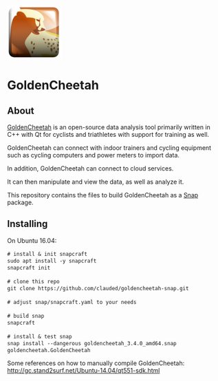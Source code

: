 <img src="https://github.com/GoldenCheetah/GoldenCheetah/raw/master/src/Resources/images/gc.png" height="25%" width="25%">

# GoldenCheetah

## About

[GoldenCheetah](https://github.com/GoldenCheetah/GoldenCheetah) is an open-source data analysis tool primarily written in C++
with Qt for cyclists and triathletes
with support for training as well.

GoldenCheetah can connect with indoor trainers and cycling equipment such
as cycling computers and power meters to import data.

In addition, GoldenCheetah can connect to cloud services.

It can then manipulate and view the data, as well as analyze it.

This repository contains the files to build GoldenCheetah as a [Snap](https://snapcraft.io/) package.

## Installing

On Ubuntu 16.04:

```
# install & init snapcraft
sudo apt install -y snapcraft
snapcraft init

# clone this repo
git clone https://github.com/clauded/goldencheetah-snap.git

# adjust snap/snapcraft.yaml to your needs

# build snap
snapcraft

# install & test snap
snap install --dangerous goldencheetah_3.4.0_amd64.snap
goldencheetah.GoldenCheetah

```

Some references on how to manually compile GoldenCheetah: http://gc.stand2surf.net/Ubuntu-14.04/qt551-sdk.html
